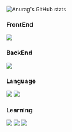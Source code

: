 ![Anurag's GitHub stats](https://github-readme-stats.vercel.app/api?username=ChangWook&show_icons=true&theme=ambient_gradient)


<h3>FrontEnd</h3>
<img src="https://img.shields.io/badge/Flutter-02569B.svg?style=for-the-badge&logo=flutter&logoColor=white"/>

<h3>BackEnd</h3>
<img src="https://img.shields.io/badge/SpringBoot-6DB33F.svg?style=for-the-badge&logo=springboot&logoColor=white"/>

<h3>Language</h3>
<div>
<img src="https://img.shields.io/badge/Python-3776AB.svg?style=for-the-badge&logo=python&logoColor=white"/>
<img src="https://img.shields.io/badge/Java-000000.svg?style=for-the-badge&logo=openjdk&logoColor=white"/>
</div>

<h3>Learning</h3>
<img src="https://img.shields.io/badge/React-61DAFB.svg?style=for-the-badge&logo=react&logoColor=white"/>
<img src="https://img.shields.io/badge/ReactNative-61DAFB.svg?style=for-the-badge&logo=react&logoColor=white"/>
<img src="https://img.shields.io/badge/Nodedotjs-5FA04E.svg?style=for-the-badge&logo=nodedotjs&logoColor=white"/>
